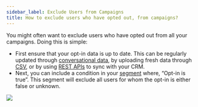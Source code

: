 ```yaml
---
sidebar_label: Exclude Users from Campaigns
title: How to exclude users who have opted out, from campaigns?
---
```


You might often want to exclude users who have opted out from all your campaigns. Doing this is simple:

- First ensure that your opt-in data is up to date. This can be regularly updated through [conversational data](https://docs.yellow.ai/docs/platform_concepts/engagement/cdp/enriching_user_profiles/builder_capture_data/), by uploading fresh data through [CSV](https://docs.yellow.ai/docs/platform_concepts/engagement/cdp/enriching_user_profiles/create_audience_group_csv), or by using [REST APIs](https://docs.yellow.ai/docs/platform_concepts/engagement/cdp/enriching_user_profiles/send_user_data_event_rest_api/) to sync with your CRM.
- Next, you can include a condition in your [segment](https://docs.yellow.ai/docs/platform_concepts/engagement/cdp/user_data/targeted_segments/) where, “Opt-in is true”. This segment will exclude all users for whom the opt-in is either false or unknown.

![](https://i.imgur.com/xr4X98S.png)
